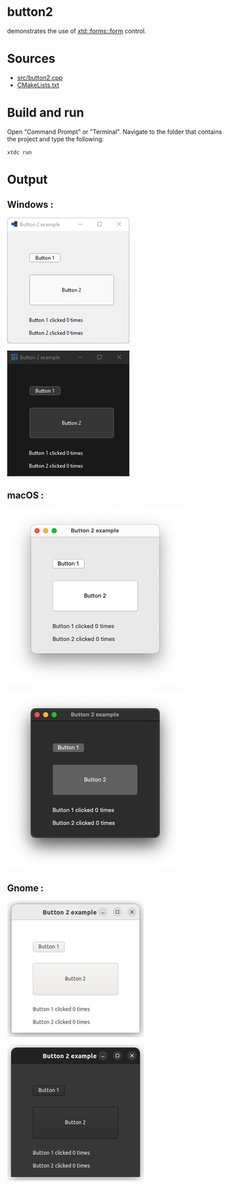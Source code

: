 # button2

demonstrates the use of [xtd::forms::form](../../../../src/xtd.forms/include/xtd/forms/button.h) control.

# Sources

* [src/button2.cpp](src/button2.cpp)
* [CMakeLists.txt](CMakeLists.txt)

# Build and run

Open "Command Prompt" or "Terminal". Navigate to the folder that contains the project and type the following:

```shell
xtdc run
```

# Output

## Windows :

![Screenshot](../../../../docs/pictures/examples/button2_w.png)

![Screenshot](../../../../docs/pictures/examples/button2_wd.png)

## macOS :

![Screenshot](../../../../docs/pictures/examples/button2_m.png)

![Screenshot](../../../../docs/pictures/examples/button2_md.png)

## Gnome :

![Screenshot](../../../../docs/pictures/examples/button2_g.png)

![Screenshot](../../../../docs/pictures/examples/button2_gd.png)
